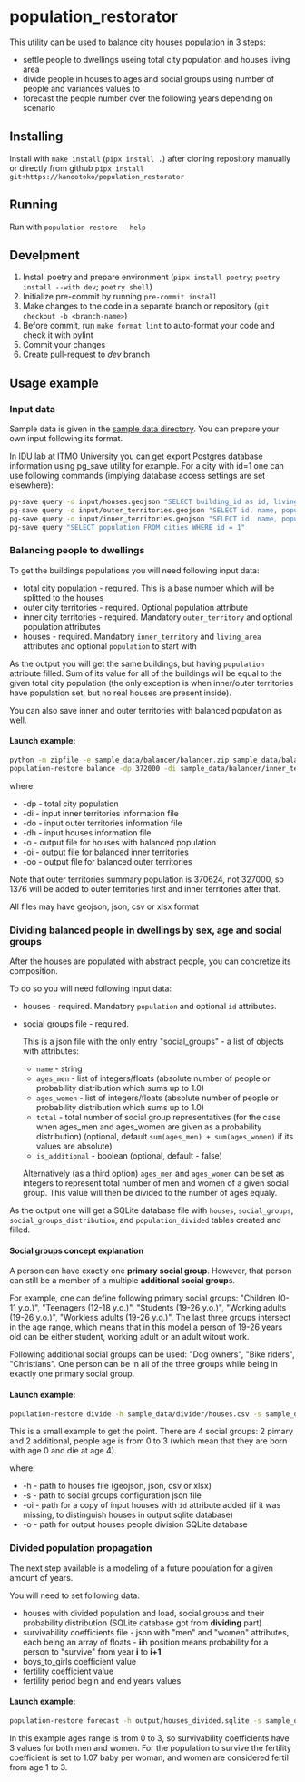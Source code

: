 # population_restorator

This utility can be used to balance city houses population in 3 steps:
- settle people to dwellings useing total city population and houses living area
- divide people in houses to ages and social groups using number of people and variances values to
- forecast the people number over the following years depending on scenario

## Installing

Install with `make install` (`pipx install .`) after cloning repository manually or directly from github `pipx install git+https://kanootoko/population_restorator`

## Running

Run with `population-restore --help`

## Develpment

1. Install poetry and prepare environment (`pipx install poetry`; `poetry install --with dev`; `poetry shell`)
2. Initialize pre-commit by running `pre-commit install`
3. Make changes to the code in a separate branch or repository (`git checkout -b <branch-name>`)
4. Before commit, run `make format lint` to auto-format your code and check it with pylint
5. Commit your changes
6. Create pull-request to _dev_ branch

## Usage example

### Input data

Sample data is given in the [sample data directory](sample_data). You can prepare your own input following its format.

In IDU lab at ITMO University you can get export Postgres database information using pg_save utility for example.
For a city with id=1 one can use following commands (implying database access settings are set elsewhere):

```bash
pg-save query -o input/houses.geojson "SELECT building_id as id, living_area, municipality as inner_territory, geometry FROM all_buildings where is_living = true and living_area > 0 and city_id = 1"
pg-save query -o input/outer_territories.geojson "SELECT id, name, population, geometry FROM administrative_units WHERE city_id = 1"
pg-save query -o input/inner_territories.geojson "SELECT id, name, population, (SELECT name FROM administrative_units WHERE id = admin_unit_parent_id) as outer_territory, geometry FROM municipalities WHERE city_id = 1"
pg-save query "SELECT population FROM cities WHERE id = 1"
```

### Balancing people to dwellings

To get the buildings populations you will need following input data:
- total city population - required. This is a base number which will be splitted to the houses
- outer city territories - required. Optional population attribute
- inner city territories - required. Mandatory `outer_territory` and optional population attributes
- houses - required. Mandatory `inner_territory` and `living_area` attributes and optional `population` to start with

As the output you will get the same buildings, but having `population` attribute filled. Sum of its value for all of the buildings
  will be equal to the given total city population (the only exception is when inner/outer territories have population set, but no real houses are present inside).

You can also save inner and outer territories with balanced population as well.

#### Launch example:

```bash
python -m zipfile -e sample_data/balancer/balancer.zip sample_data/balancer
population-restore balance -dp 372000 -di sample_data/balancer/inner_territories.geojson -do sample_data/balancer/outer_territories.geojson -dh sample_data/balancer/houses.geojson -o output/houses_balanced.geojson -oi output/inner_territories_balanced.csv -oo output/outer_territories_balanced.csv
```

where:
- -dp - total city population
- -di - input inner territories information file
- -do - input outer territories information file
- -dh - input houses information file
- -o  - output file for houses with balanced population
- -oi - output file for balanced inner territories
- -oo - output file for balanced outer territories

Note that outer territories summary population is 370624, not 327000, so 1376 will be added to outer territories first and inner territories after that.

All files may have geojson, json, csv or xlsx format

### Dividing balanced people in dwellings by sex, age and social groups

After the houses are populated with abstract people, you can concretize its composition.

To do so you will need following input data:
- houses - required. Mandatory `population` and optional `id` attributes.
- social groups file - required.

    This is a json file with the only entry "social_groups" - a list of objects with attributes:
    - `name` - string
    - `ages_men` - list of integers/floats (absolute number of people or probability distribution which sums up to 1.0)
    - `ages_women` - list of integers/floats (absolute number of people or probability distribution which sums up to 1.0)
    - `total` - total number of social group representatives (for the case when ages_men and ages_women are given as a probability distribution)
      (optional, default `sum(ages_men) + sum(ages_women)` if its values are absolute)
    - `is_additional` - boolean (optional, default - false)

    Alternatively (as a third option) `ages_men` and `ages_women` can be set as integers to represent total number of men and women of a given social group.
      This value will then be divided to the number of ages equaly.

As the output one will get a SQLite database file with `houses`, `social_groups`, `social_groups_distribution`, and `population_divided` tables created and filled.

#### Social groups concept explanation

A person can have exactly one **primary social group**. However, that person can still be a member of a multiple **additional social group**s.

For example, one can define following primary social groups: "Children (0-11 y.o.)", "Teenagers (12-18 y.o.)", "Students (19-26 y.o.)", "Working adults (19-26 y.o.)",
  "Workless adults (19-26 y.o.)". The last three groups intersect in the age range, which means that in this model a person of 19-26 years old can be either
  student, working adult or an adult witout work.

Following additional social groups can be used: "Dog owners", "Bike riders", "Christians". One person can be in all of the three groups while being in
  exactly one primary social group.

#### Launch example:

```bash
population-restore divide -h sample_data/divider/houses.csv -s sample_data/divider/social_groups.json -oi output/houses_with_ids.csv -o output/houses_divided.sqlite
```

This is a small example to get the point. There are 4 social groups: 2 pimary and 2 additional, people age is from 0 to 3 (which mean that they are born with
  age 0 and die at age 4).

where:
- -h - path to houses file (geojson, json, csv or xlsx)
- -s - path to social groups configuration json file
- -oi - path for a copy of input houses with `id` attribute added (if it was missing, to distinguish houses in output sqlite database)
- -o - path for output houses people division SQLite database

### Divided population propagation

The next step available is a modeling of a future population for a given amount of years.

You will need to set following data:
- houses with divided population and load, social groups and their probability distribution (SQLite database got from **dividing** part)
- survivability coefficients file - json with "men" and "women" attributes, each being an array of
  floats - **i**ih position means probability for a person to "survive" from year **i** to **i+1**
- boys_to_girls coefficient value
- fertility coefficient value
- fertility period begin and end years values

#### Launch example:

```bash
population-restore forecast -h output/houses_divided.sqlite -s sample_data/forecaster/survivability_coefficients.json -o output/forecaster -b 2020 -n 10 -btg 1.06 -fc 1.0723 -fb 1 -fe 3
```
In this example ages range is from 0 to 3, so survivability coefficients have 3 values for both men and women. For the population to survive the fertility
  coefficient is set to 1.07 baby per woman, and women are considered fertil from age 1 to 3.
